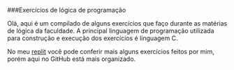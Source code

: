 ###Exercícios de lógica de programação

Olá, aqui é um compilado de alguns exercícios que faço durante as matérias de lógica da faculdade.
A principal linguagem de programação utilizada para construção e execução dos exercícios é linguagem C.

No meu [replit](https://replit.com/@Santosgabs) você pode conferir mais alguns exercícios feitos por mim, porém aqui no GitHub está mais organizado.

